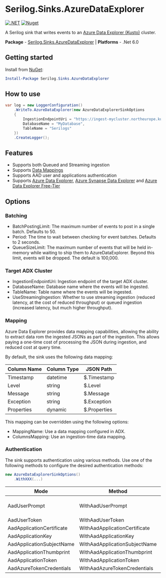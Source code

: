 # Serilog.Sinks.AzureDataExplorer

[![.NET](https://github.com/saguiitay/serilog-sinks-azuredataexplorer/actions/workflows/dotnet.yml/badge.svg?branch=main)](https://github.com/saguiitay/serilog-sinks-azuredataexplorer/actions/workflows/dotnet.yml) [![Nuget](https://github.com/saguiitay/serilog-sinks-azuredataexplorer/actions/workflows/nuget.yml/badge.svg)](https://github.com/saguiitay/serilog-sinks-azuredataexplorer/actions/workflows/nuget.yml)

A Serilog sink that writes events to an [Azure Data Explorer (Kusto)](https://docs.microsoft.com/en-us/azure/data-explorer) cluster.

**Package** - [Serilog.Sinks.AzureDataExplorer](http://nuget.org/packages/serilog.sinks.azuredataexplorer)
| **Platforms** - .Net 6.0

## Getting started

Install from [NuGet](https://nuget.org/packages/serilog.sinks.azuredataexplorer):

```powershell
Install-Package Serilog.Sinks.AzureDataExplorer
```

## How to use

```csharp
var log = new LoggerConfiguration()
    .WriteTo.AzureDataExplorer(new AzureDataExplorerSinkOptions
    {
        IngestionEndpointUri = "https://ingest-mycluster.northeurope.kusto.windows.net",
        DatabaseName = "MyDatabase",
        TableName = "Serilogs"
    })
    .CreateLogger();
```

## Features

* Supports both Queued and Streaming ingestion
* Supports [Data Mappings](https://docs.microsoft.com/en-us/azure/data-explorer/kusto/management/mappings)
* Supports AAD user and applications authentication
* Supports [Azure Data Explorer](https://docs.microsoft.com/en-us/azure/data-explorer),
  [Azure Synapse Data Explorer](https://docs.microsoft.com/en-us/azure/synapse-analytics/data-explorer/data-explorer-overview) and
  [Azure Data Explorer Free-Tier](https://docs.microsoft.com/en-us/azure/data-explorer/start-for-free)

## Options

### Batching

* BatchPostingLimit: The maximum number of events to post in a single batch. Defaults to 50.
* Period: The time to wait between checking for event batches. Defaults to 2 seconds.
* QueueSizeLimit: The maximum number of events that will be held in-memory while waiting to ship them to AzureDataExplorer. Beyond this limit, events will be dropped. The default is 100,000.

### Target ADX Cluster

* IngestionEndpointUri: Ingestion endpoint of the target ADX cluster.
* DatabaseName: Database name where the events will be ingested.
* TableName: Table name where the events will be ingested.
* UseStreamingIngestion: Whether to use streaming ingestion (reduced latency, at the cost of reduced throughput) or queued ingestion (increased latency, but much higher throughput).

### Mapping

Azure Data Explorer provides data mapping capabilities, allowing the ability to extract data rom the ingested JSONs as part of the ingestion. This allows paying a one-time cost of processing the JSON during ingestion, and reduced cost at query time.

By default, the sink uses the following data mapping:

| Column Name | Column Type | JSON Path    | 
|-------------|-------------|--------------|
| Timestamp   | datetime    | $.Timestamp  |
| Level       | string      | $.Level      |
| Message     | string      | $.Message    |
| Exception   | string      | $.Exception  |
| Properties  | dynamic     | $.Properties |

This mapping can be overridden using the following options:

* MappingName: Use a data mapping configured in ADX.
* ColumnsMapping: Use an ingestion-time data mapping.

### Authentication

The sink supports authentication using various methods. Use one of the following methods to configure the desired authentication methods:

```csharp
new AzureDataExplorerSinkOptions()
    .WithXXX(...)
```

| Mode                      | Method                        | Notes                             |
|---------------------------|-------------------------------|-----------------------------------|
| AadUserPrompt             | WithAadUserPrompt             | **Recommended only development!** |
| AadUserToken              | WithAadUserToken              |                                   |
| AadApplicationCertificate | WithAadApplicationCertificate |                                   |
| AadApplicationKey         | WithAadApplicationKey         |                                   |
| AadApplicationSubjectName | WithAadApplicationSubjectName |                                   |
| AadApplicationThumbprint  | WithAadApplicationThumbprint  |                                   |
| AadApplicationToken       | WithAadApplicationToken       |                                   |
| AadAzureTokenCredentials  | WithAadAzureTokenCredentials  |                                   |
